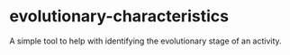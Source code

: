 # evolutionary-characteristics
A simple tool to help with identifying the evolutionary stage of an activity.

